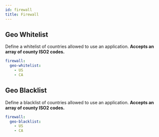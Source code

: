 ```yaml
---
id: firewall
title: Firewall
---
```


## Geo Whitelist

Define a whitelist of countries allowed to use an application. **Accepts an array of county ISO2 codes.**

```yaml
firewall:
  geo-whitelist:
    - US
    - CA
```

## Geo Blacklist

Define a blacklist of countries allowed to use an application. **Accepts an array of county ISO2 codes.**

```yaml
firewall:
  geo-blacklist:
    - US
    - CA
```
